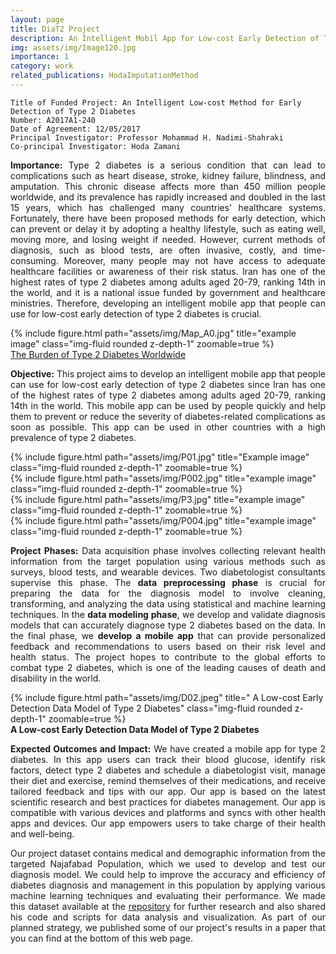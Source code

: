 ```yaml
---
layout: page
title: DiaT2 Project
description: An Intelligent Mobil App for Low-cost Early Detection of Type 2 Diabetes
img: assets/img/Image120.jpg
importance: 1
category: work
related_publications: HodaImputationMethod
---
```

    
    Title of Funded Project: An Intelligent Low-cost Method for Early Detection of Type 2 Diabetes
    Number: A2017A1-240
    Date of Agreement: 12/05/2017
    Principal Investigator: Professor Mohammad H. Nadimi-Shahraki
    Co-principal Investigator: Hoda Zamani 

   
<p align="justify"><b>Importance:</b> Type 2 diabetes is a serious condition that can lead to complications such as heart disease, stroke, kidney failure, blindness, and amputation. This chronic disease affects more than 450 million people worldwide, and its prevalence has rapidly increased and doubled in the last 15 years, which has challenged many countries' healthcare systems. Fortunately, there have been proposed methods for early detection, which can prevent or delay it by adopting a healthy lifestyle, such as eating well, moving more, and losing weight if needed. However, current methods of diagnosis, such as blood tests, are often invasive, costly, and time-consuming. Moreover, many people may not have access to adequate healthcare facilities or awareness of their risk status. Iran has one of the highest rates of type 2 diabetes among adults aged 20-79, ranking 14th in the world, and it is a national issue funded by government and healthcare ministries. Therefore, developing an intelligent mobile app that people can use for low-cost early detection of type 2 diabetes is crucial.

<div class="row">
    <div class="col-sm mt-3 mt-md-0">
        {% include figure.html path="assets/img/Map_A0.jpg" title="example image" class="img-fluid rounded z-depth-1" zoomable=true %}
    </div>
</div>
<div class="caption">
    <a href="https://feel4diabetes-study.eu/the-challenges/">The Burden of Type 2 Diabetes Worldwide</a>
</div>

<p align="justify"><b>Objective:</b> This project aims to develop an intelligent mobile app that people can use for low-cost early detection of type 2 diabetes since Iran has one of the highest rates of type 2 diabetes among adults aged 20-79, ranking 14th in the world. This mobile app can be used by people quickly and help them to prevent or reduce the severity of diabetes-related complications as soon as possible. This app can be used in other countries with a high prevalence of type 2 diabetes.
<p align="justify"></p>
<div class="row">
    <div class="col-sm mt-3 mt-md-0">
        {% include figure.html path="assets/img/P01.jpg" title="Example image" class="img-fluid rounded z-depth-1" zoomable=true %}
    </div>
    <div class="col-sm mt-3 mt-md-0">
        {% include figure.html path="assets/img/P002.jpg" title="example image" class="img-fluid rounded z-depth-1" zoomable=true %}
    </div>
    <div class="col-sm mt-3 mt-md-0">
        {% include figure.html path="assets/img/P3.jpg" title="example image" class="img-fluid rounded z-depth-1" zoomable=true %}
    </div>
    <div class="col-sm mt-3 mt-md-0">
        {% include figure.html path="assets/img/P004.jpg" title="example image" class="img-fluid rounded z-depth-1" zoomable=true %}
    </div>    
</div>
<p align="justify"><b>Project Phases:</b> Data acquisition phase involves collecting relevant health information from the target population using various methods such as surveys, blood tests, and wearable devices. Two diabetologist consultants supervise this phase. The <b>data preprocessing phase</b> is crucial for preparing the data for the diagnosis model to involve cleaning, transforming, and analyzing the data using statistical and machine learning techniques. In the <b>data modeling phase</b>, we develop and validate diagnosis models that can accurately diagnose type 2 diabetes based on the data. In the final phase, we <b>develop a mobile app</b> that can provide personalized feedback and recommendations to users based on their risk level and health status. The project hopes to contribute to the global efforts to combat type 2 diabetes, which is one of the leading causes of death and disability in the world.</p>


<div class="row">
    <div class="col-sm mt-3 mt-md-0">
        {% include figure.html path="assets/img/D02.jpeg" title=" A Low-cost Early Detection Data Model of Type 2 Diabetes" class="img-fluid rounded z-depth-1" zoomable=true %}
    </div>
</div>
<div class="caption">
    <b>A Low-cost Early Detection Data Model of Type 2 Diabetes</b>
</div>

<p align="justify"><b>Expected Outcomes and Impact:</b> We have created a mobile app for type 2 diabetes. In this app users can track their blood glucose, identify risk factors, detect type 2 diabetes and schedule a diabetologist visit, manage their diet and exercise, remind themselves of their medications, and receive tailored feedback and tips with our app. Our app is based on the latest scientific research and best practices for diabetes management. Our app is compatible with various devices and platforms and syncs with other health apps and devices. Our app empowers users to take charge of their health and well-being.

<p align="justify">Our project dataset contains medical and demographic information from the targeted Najafabad Population, which we used to develop and test our diagnosis model. We could help to improve the accuracy and efficiency of diabetes diagnosis and management in this population by applying various machine learning techniques and evaluating their performance. We made this dataset available at the <a href="https://hodazamani.github.io/repositories">repository</a> for further research and also shared his code and scripts for data analysis and visualization. As part of our planned strategy, we published some of our project's results in a paper that you can find at the bottom of this web page.

